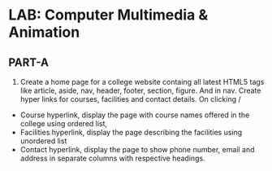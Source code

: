 # LAB: Computer Multimedia & Animation
## PART-A


1. Create a home page for a college website containg all latest HTML5 tags like article,
aside, nav, header, footer, section, figure. And in nav. Create hyper
links for courses, facilities and contact details. On clicking /<br>
* Course hyperlink, display the page with course names offered in the college
using ordered list,
* Facilities hyperlink, display the page describing the facilities using unordered
list
* Contact hyperlink, display the page to show phone number, email and address
in separate columns with respective headings.
